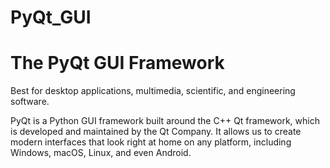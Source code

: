 # PyQt_GUI

# The PyQt GUI Framework
Best for desktop applications, multimedia, scientific, and engineering software.

PyQt is a Python GUI framework built around the C++ Qt framework, which is developed and maintained by the Qt Company. It allows us to create modern interfaces that look right at home on any platform, including Windows, macOS, Linux, and even Android.
